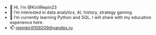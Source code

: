 - 👋 Hi, I’m @KirillRepin23
- 👀 I’m interested in data analytics, AI, history, strategy gaming
- 🌱 I’m currently learning Python and SQL. I will share with my education experience here.
- 📫 repinkirill109209@yandex.ru

<!---
KirillRepin23/KirillRepin23 is a ✨ special ✨ repository because its `README.md` (this file) appears on your GitHub profile.
You can click the Preview link to take a look at your changes.
--->
